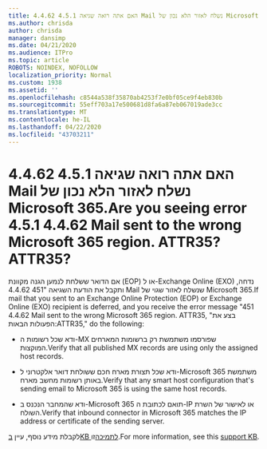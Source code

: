 ```yaml
---
title: האם אתה רואה שגיאה 4.5.1 4.4.62 Mail נשלח לאזור הלא נכון של Microsoft 365. ATTR35?
ms.author: chrisda
author: chrisda
manager: dansimp
ms.date: 04/21/2020
ms.audience: ITPro
ms.topic: article
ROBOTS: NOINDEX, NOFOLLOW
localization_priority: Normal
ms.custom: 1938
ms.assetid: ''
ms.openlocfilehash: c8544a538f35870ab4253f7e0bf05ce9f4eb830b
ms.sourcegitcommit: 55eff703a17e500681d8fa6a87eb067019ade3cc
ms.translationtype: MT
ms.contentlocale: he-IL
ms.lasthandoff: 04/22/2020
ms.locfileid: "43703211"
---
```

# <a name="are-you-seeing-error-451-4462-mail-sent-to-the-wrong-microsoft-365-region-attr35"></a><span data-ttu-id="901c3-103">האם אתה רואה שגיאה 4.5.1 4.4.62 Mail נשלח לאזור הלא נכון של Microsoft 365.</span><span class="sxs-lookup"><span data-stu-id="901c3-103">Are you seeing error 4.5.1 4.4.62 Mail sent to the wrong Microsoft 365 region.</span></span> <span data-ttu-id="901c3-104">ATTR35?</span><span class="sxs-lookup"><span data-stu-id="901c3-104">ATTR35?</span></span>

<span data-ttu-id="901c3-105">אם הדואר ששלחת לנמען הגנה מקוונת (EOP) או ל-Exchange Online (EXO) נדחה, ותקבל את הודעת השגיאה "451 4.4.62 Mail שנשלח לאזור שגוי של Microsoft 365.</span><span class="sxs-lookup"><span data-stu-id="901c3-105">If mail that you sent to an Exchange Online Protection (EOP) or Exchange Online (EXO) recipient is deferred, and you receive the error message "451 4.4.62 Mail sent to the wrong Microsoft 365 region.</span></span> <span data-ttu-id="901c3-106">ATTR35, "בצע את הפעולות הבאות:</span><span class="sxs-lookup"><span data-stu-id="901c3-106">ATTR35," do the following:</span></span>

- <span data-ttu-id="901c3-107">ודא שכל רשומות ה-MX שפורסמו משתמשת רק ברשומות המארחים המוקצות.</span><span class="sxs-lookup"><span data-stu-id="901c3-107">Verify that all published MX records are using only the assigned host records.</span></span>

- <span data-ttu-id="901c3-108">ודא שכל תצורת מארח חכם ששולחת דואר אלקטרוני ל-Microsoft 365 משתמשת באותן רשומות מחשב מארח.</span><span class="sxs-lookup"><span data-stu-id="901c3-108">Verify that any smart host configuration that's sending email to Microsoft 365 is using the same host records.</span></span>

- <span data-ttu-id="901c3-109">ודא שהמחבר הנכנס ב-Microsoft 365 תואם לכתובת ה-IP או לאישור של השרת השולח.</span><span class="sxs-lookup"><span data-stu-id="901c3-109">Verify that inbound connector in Microsoft 365 matches the IP address or certificate of the sending server.</span></span>

<span data-ttu-id="901c3-110">לקבלת מידע נוסף, עיין [בKB לתמיכה](https://support.microsoft.com/help/4057301/attr35-response-code-when-mail-is-sent-to-eop-exo)זו.</span><span class="sxs-lookup"><span data-stu-id="901c3-110">For more information, see this [support KB](https://support.microsoft.com/help/4057301/attr35-response-code-when-mail-is-sent-to-eop-exo).</span></span>
